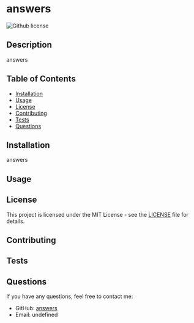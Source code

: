 
# answers
![Github license](https://img.shields.io/badge/license-MIT-blue.svg)

## Description
answers

## Table of Contents
- [Installation](#installation)
- [Usage](#usage)
- [License](#license)
- [Contributing](#contributing)
- [Tests](#tests)
- [Questions](#questions)

## Installation
answers

## Usage
<!-- Add usage information here -->

## License
This project is licensed under the MIT License - see the [LICENSE](LICENSE) file for details.

## Contributing
<!-- Add contributing guidelines here -->

## Tests
<!-- Add information about how to run tests here -->

## Questions
If you have any questions, feel free to contact me:
- GitHub: [answers](https://github.com/answers)
- Email: undefined
